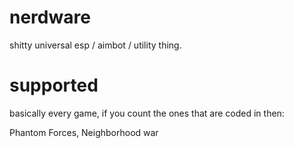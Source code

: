 # nerdware

shitty universal esp / aimbot / utility thing.

# supported

basically every game, if you count the ones that are coded in then:

Phantom Forces,
Neighborhood war
